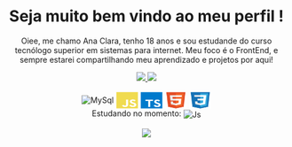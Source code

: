 <div>
  
  <h1 align="center">
    Seja muito bem vindo ao meu perfil !
  </h1>
  
  <p align="center">
    Oiee, me chamo Ana Clara, tenho 18 anos e sou estudande do curso tecnólogo superior em sistemas para internet. Meu foco é o FrontEnd, e sempre estarei compartilhando meu aprendizado e projetos por aqui!
   
  </p>
 
</div>

<div align="center">
  <a href="https://github.com/anaclrra">
  <img height="160em" src="https://github-readme-stats.vercel.app/api?username=anaclrra&show_icons=true&theme=radical&include_all_commits=true&count_private=true"/>
  <img height="160em" src="https://github-readme-stats.vercel.app/api/top-langs/?username=anaclrra&layout=compact&langs_count=7&theme=radical"/>
  </a>
</div>

<div align="center" valign="top"><br>
  <img align="center" alt="MySql" height="80" width="70" src="https://cdn.jsdelivr.net/gh/devicons/devicon/icons/mysql/mysql-original-wordmark.svg" />
  <img align="center" alt="Js" height="30" width="40" src="https://raw.githubusercontent.com/devicons/devicon/master/icons/javascript/javascript-plain.svg">
  <img align="center" alt="Js" height="30" width="40" src="https://raw.githubusercontent.com/devicons/devicon/master/icons/typescript/typescript-plain.svg">
  <img align="center" alt="HTML" height="30" width="40" src="https://raw.githubusercontent.com/devicons/devicon/master/icons/html5/html5-original.svg">
  <img align="center" alt="CSS" height="30" width="40" src="https://raw.githubusercontent.com/devicons/devicon/master/icons/css3/css3-original.svg">
  
          
  
</div>



<div align="center">
  Estudando no momento: <img align="center" alt="Js" height=40" width="40" src="https://cdn.jsdelivr.net/gh/devicons/devicon/icons/react/react-original.svg"> <br/> <br/>
  <a href="mailto:anacl.bonifacio@gmail.com"><img src="https://img.shields.io/badge/-Gmail-%23333?style=for-the-badge&logo=gmail&logoColor=pink" target="_blank"></a>
</div>


